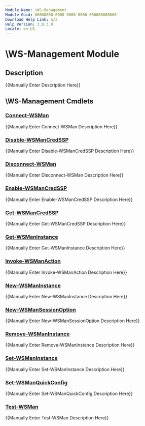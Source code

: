 ```yaml
---
Module Name: \WS-Management
Module Guid: 00000000-0000-0000-0000-000000000000
Download Help Link: n/a
Help Version: 3.0.3.0
Locale: en-US
---
```


# \WS-Management Module
## Description
{{Manually Enter Description Here}}

## \WS-Management Cmdlets
### [Connect-WSMan](Connect-WSMan.md)
{{Manually Enter Connect-WSMan Description Here}}

### [Disable-WSManCredSSP](Disable-WSManCredSSP.md)
{{Manually Enter Disable-WSManCredSSP Description Here}}

### [Disconnect-WSMan](Disconnect-WSMan.md)
{{Manually Enter Disconnect-WSMan Description Here}}

### [Enable-WSManCredSSP](Enable-WSManCredSSP.md)
{{Manually Enter Enable-WSManCredSSP Description Here}}

### [Get-WSManCredSSP](Get-WSManCredSSP.md)
{{Manually Enter Get-WSManCredSSP Description Here}}

### [Get-WSManInstance](Get-WSManInstance.md)
{{Manually Enter Get-WSManInstance Description Here}}

### [Invoke-WSManAction](Invoke-WSManAction.md)
{{Manually Enter Invoke-WSManAction Description Here}}

### [New-WSManInstance](New-WSManInstance.md)
{{Manually Enter New-WSManInstance Description Here}}

### [New-WSManSessionOption](New-WSManSessionOption.md)
{{Manually Enter New-WSManSessionOption Description Here}}

### [Remove-WSManInstance](Remove-WSManInstance.md)
{{Manually Enter Remove-WSManInstance Description Here}}

### [Set-WSManInstance](Set-WSManInstance.md)
{{Manually Enter Set-WSManInstance Description Here}}

### [Set-WSManQuickConfig](Set-WSManQuickConfig.md)
{{Manually Enter Set-WSManQuickConfig Description Here}}

### [Test-WSMan](Test-WSMan.md)
{{Manually Enter Test-WSMan Description Here}}


